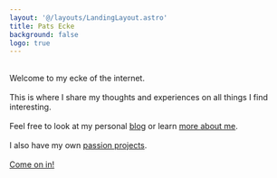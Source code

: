 ```yaml
---
layout: '@/layouts/LandingLayout.astro'
title: Pats Ecke
background: false
logo: true
---
```


\
Welcome to my ecke of the internet.\
\
This is where I share my thoughts and experiences on all things I find interesting.\
\
Feel free to look at my personal [blog](/posts) or learn [more about me](/about).\
\
I also have my own [passion projects](/projects).\
\
[Come on in!](/posts)